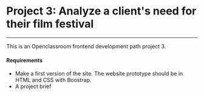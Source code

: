 # Project 3: Analyze a client's need for their film festival

---

This is an Openclassroom frontend development path project 3.

#### Requirements

- Make a first version of the site. The website prototype should be in HTML and CSS with Boostrap.
- A project brief
